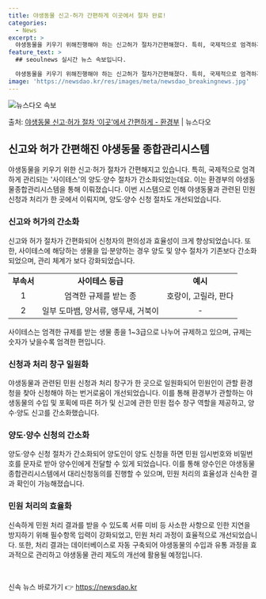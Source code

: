 ```yaml
---
title: 야생동물 신고·허가 간편하게 이곳에서 절차 완료!
categories:
  - News
excerpt: >
  야생동물을 키우기 위해진행해야 하는 신고허가 절차가간편해졌다. 특히, 국제적으로 엄격하게 관리되고 있는 사이…
feature_text: >
  ## seoulnews 실시간 뉴스 속보입니다.

  야생동물을 키우기 위해진행해야 하는 신고허가 절차가간편해졌다. 특히, 국제적으로 엄격하게 관리되고 있는 사이…
image: 'https://newsdao.kr/res/images/meta/newsdao_breakingnews.jpg'
---
```


![뉴스다오 속보](https://newsdao.kr/res/images/meta/newsdao_breakingnews.jpg)

<p>출처: <a href="https://newsdao.kr/3836" rel="dofollow">야생동물 신고·허가 절차 ‘이곳’에서 간편하게 - 환경부</a> | 뉴스다오</p>

<h2 data-ke-size="size26">신고와 허가 간편해진 야생동물 종합관리시스템</h2>
<p data-ke-size="size16">야생동물을 키우기 위한 신고·허가 절차가 간편해지고 있습니다. 특히, 국제적으로 엄격하게 관리되는 '사이테스'의 양도·양수 절차가 간소화되었는데요. 이는 환경부의 야생동물종합관리시스템을 통해 이뤄졌습니다. 이번 시스템으로 인해 야생동물과 관련된 민원 신청과 처리가 한 곳에서 이뤄지며, 양도·양수 신청 절차도 개선되었습니다.</p>
<h3 data-ke-size="size24">신고와 허가의 간소화</h3>
<p data-ke-size="size16">신고와 허가 절차가 간편화되어 신청자의 편의성과 효율성이 크게 향상되었습니다. 또한, 사이테스에 해당하는 생물을 입·분양하는 경우 양도 및 양수 절차가 기존보다 간소화되었으며, 관리 체계가 보다 강화되었습니다.</p>
<table>
	<tr>
		<td style="text-align: center; height: 17px;"><b>부속서</b></td>
		<td style="text-align: center; height: 17px;"><b>사이테스 등급</b></td>
		<td style="text-align: center; height: 17px;"><b>예시</b></td>
	</tr>
	<tr>
		<td style="text-align: center; height: 17px;">1</td>
		<td style="text-align: center; height: 17px;">엄격한 규제를 받는 종</td>
		<td style="text-align: center; height: 17px;">호랑이, 고릴라, 판다</td>
	</tr>
	<tr>
		<td style="text-align: center; height: 17px;">2</td>
		<td style="text-align: center; height: 17px;">일부 도마뱀, 양서류, 앵무새, 거북이</td>
		<td style="text-align: center; height: 17px;">-</td>
	</tr>
</table>
<p data-ke-size="size16">사이테스는 엄격한 규제를 받는 생물 종을 1~3급으로 나누어 규제하고 있으며, 규제는 숫자가 낮을수록 엄격한 편입니다.</p>
<h3 data-ke-size="size24">신청과 처리 창구 일원화</h3>
<p data-ke-size="size16">야생동물과 관련된 민원 신청과 처리 창구가 한 곳으로 일원화되어 민원인이 관할 환경청을 찾아 신청해야 하는 번거로움이 개선되었습니다. 이를 통해 환경부가 관할하는 야생동물의 수입 및 포획에 따른 허가 및 신고에 관한 민원 접수 창구 역할을 제공하고, 양수·양도 신고를 간소화했습니다.</p>
<h3 data-ke-size="size24">양도·양수 신청의 간소화</h3>
<p data-ke-size="size16">양도·양수 신청 절차가 간소화되어 양도인이 양도 신청을 하면 민원 임시번호와 비밀번호를 문자로 받아 양수인에게 전달할 수 있게 되었습니다. 이를 통해 양수인은 야생동물 종합관리시스템에서 대리신청동의를 진행할 수 있으며, 민원 처리의 효율성과 신속한 결과 확인이 가능해졌습니다.</p>
<h3 data-ke-size="size24">민원 처리의 효율화</h3>
<p data-ke-size="size16">신속하게 민원 처리 결과를 받을 수 있도록 서류 미비 등 사소한 사항으로 인한 지연을 방지하기 위해 필수항목 입력이 강화되었고, 민원 처리 과정이 효율적으로 개선되었습니다. 또한, 처리 결과는 데이터베이스로 자동 구축되어 야생동물의 수입과 유통 과정을 효과적으로 관리하고 야생동물 관리 제도의 개선에 활용될 예정입니다.</p>
<p data-ke-size="size16">&nbsp;</p> 

신속 뉴스 바로가기 👉 <a href="https://newsdao.kr" rel="dofollow">https://newsdao.kr</a>


